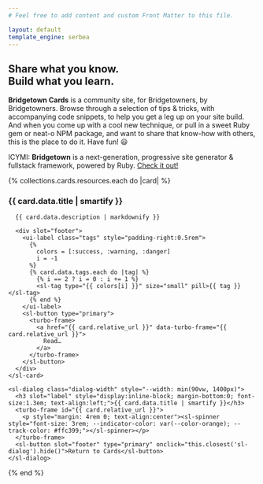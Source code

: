 ```yaml
---
# Feel free to add content and custom Front Matter to this file.

layout: default
template_engine: serbea
---
```


<section-wrapper class="fade-in-animation" style="padding-top:3rem"><section markdown="1">

## Share what you know. <br/>Build what you learn.

**Bridgetown Cards** is a community site, for Bridgetowners, by Bridgetowners. Browse through a selection of tips & tricks, with accompanying code snippets, to help you get a leg up on your site build. And when you come up with a cool new technique, or pull in a sweet Ruby gem or neat-o NPM package, and want to share that know-how with others, this is the place to do it. Have fun! 😃

ICYMI: **Bridgetown** is a next-generation, progressive site generator & fullstack framework, powered by Ruby. [Check it out!](https://www.bridgetownrb.com)

</section></section-wrapper>

<section-wrapper style="padding-top:3rem"><section class="masonry">

{% collections.cards.resources.each do |card| %}
  <div class="masonry-item">
    <sl-card class="masonry-content">
      <div slot="header">
        <h3>{{ card.data.title | smartify }}</h3>
      </div>

      {{ card.data.description | markdownify }}
      
      <div slot="footer">
        <ui-label class="tags" style="padding-right:0.5rem">
          {%
            colors = [:success, :warning, :danger]
            i = -1
          %}
          {% card.data.tags.each do |tag| %}
            {% i == 2 ? i = 0 : i += 1 %}
            <sl-tag type="{{ colors[i] }}" size="small" pill>{{ tag }}</sl-tag>
          {% end %}
        </ui-label>
        <sl-button type="primary">
          <turbo-frame>
            <a href="{{ card.relative_url }}" data-turbo-frame="{{ card.relative_url }}">
              Read…
            </a>
          </turbo-frame>
        </sl-button>
      </div>
    </sl-card>

    <sl-dialog class="dialog-width" style="--width: min(90vw, 1400px)">
      <h3 slot="label" style="display:inline-block; margin-bottom:0; font-size:1.3em; text-align:left;">{{ card.data.title | smartify }}</h3>
      <turbo-frame id="{{ card.relative_url }}">
        <p style="margin: 4rem 0; text-align:center"><sl-spinner style="font-size: 3rem; --indicator-color: var(--color-orange); --track-color: #ffc399;"></sl-spinner></p>
      </turbo-frame>
      <sl-button slot="footer" type="primary" onclick="this.closest('sl-dialog').hide()">Return to Cards</sl-button>
    </sl-dialog>
  </div>
{% end %}

</section></section-wrapper>